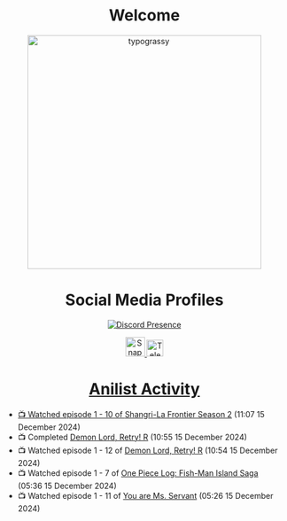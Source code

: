 <div align="center">

# Welcome
<a href="https://github.com/kawarimidoll/typograssy">
    <img alt="typograssy" src="https://typograssy.deno.dev/api?text=%E3%82%88%E3%81%86%E3%81%93%E3%81%9D%E3%81%BF%E3%81%AA%E3%81%95%E3%82%93%20-%20Sheby--&&l0=none&l1=82d9d0&l2=027353&l3=038c4c&l4=01402e&bg=none&frame=none&speed=100&comment=" width="421.99">
</a>

</div>

<div align="center">

# Social Media Profiles

[![Discord Presence](https://lanyard.cnrad.dev/api/612532963938271232)](https://discord.com/users/612532963938271232)


<a href="https://www.snapchat.com/add/a.sheby" title="Snapchat Profile">
    <img src="https://www.freepnglogos.com/uploads/snapchat-logo-png-0.png" width="35" alt="Snapchat Logo" />


<a href="https://t.me/ASheby" title="Telegram Profile">
    <img src="https://www.freepnglogos.com/uploads/telegram-logo-png-0.png" width="30" alt="Telegram Logo" />


</div>

<div align="center">

# Anilist Activity

</div>

<!-- ANILIST_ACTIVITY:start -->

-   📺 Watched episode 1 - 10 of [Shangri-La Frontier Season 2](https://anilist.co/anime/176508) (11:07 15 December 2024)
-   📺 Completed [Demon Lord, Retry! R](https://anilist.co/anime/168500) (10:55 15 December 2024)
-   📺 Watched episode 1 - 12 of [Demon Lord, Retry! R](https://anilist.co/anime/168500) (10:54 15 December 2024)
-   📺 Watched episode 1 - 7 of [One Piece Log: Fish-Man Island Saga](https://anilist.co/anime/183423) (05:36 15 December 2024)
-   📺 Watched episode 1 - 11 of [You are Ms. Servant](https://anilist.co/anime/172190) (05:26 15 December 2024)

<!-- ANILIST_ACTIVITY:end -->
